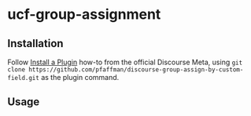 # ucf-group-assignment



## Installation

Follow [Install a Plugin](https://meta.discourse.org/t/install-a-plugin/19157)
how-to from the official Discourse Meta, using `git clone https://github.com/pfaffman/discourse-group-assign-by-custom-field.git`
as the plugin command.

## Usage
